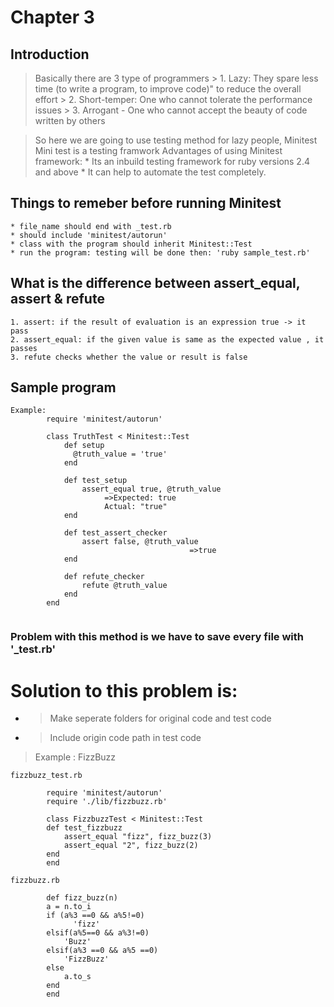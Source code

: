 # Chapter 3

## Introduction

> Basically there are 3 type of programmers
    > 1. Lazy: They  spare less time (to write a program, to improve code)" to reduce the overall effort
    > 2. Short-temper: One who cannot tolerate the performance issues
    > 3. Arrogant - One who cannot accept the beauty of code written by others
    
> So here we are going to use testing method for lazy people, Minitest
> Mini test is a testing framwork
> Advantages of using Minitest framework:
    * Its an inbuild testing framework for ruby versions 2.4 and above
    * It can help to automate the test completely.



## Things to remeber before running Minitest

    * file_name should end with _test.rb
    * should include 'minitest/autorun'
    * class with the program should inherit Minitest::Test
    * run the program: testing will be done then: 'ruby sample_test.rb'

## What is the difference between assert_equal, assert & refute
    1. assert: if the result of evaluation is an expression true -> it pass
    2. assert_equal: if the given value is same as the expected value , it passes
    3. refute checks whether the value or result is false


## Sample program
```
Example:
        require 'minitest/autorun'
        
        class TruthTest < Minitest::Test
	        def setup
		      @truth_value = 'true'
	        end

	        def test_setup
                assert_equal true, @truth_value       
                     =>Expected: true
                     Actual: "true"
	        end

	        def test_assert_checker
                assert false, @truth_value    
                                        =>true
	        end

	        def refute_checker
                refute @truth_value
	        end
        end
        
```


### Problem with this method is we have to save every file with '_test.rb'
# Solution to this problem is:
* > Make seperate folders for original code and test code
* > Include origin code path in test code
> Example : FizzBuzz
```
fizzbuzz_test.rb
        
        require 'minitest/autorun'
        require './lib/fizzbuzz.rb'

        class FizzbuzzTest < Minitest::Test
	    def test_fizzbuzz
	        assert_equal "fizz", fizz_buzz(3)
	        assert_equal "2", fizz_buzz(2)
	    end
        end

fizzbuzz.rb

        def fizz_buzz(n)
	    a = n.to_i
	    if (a%3 ==0 && a%5!=0)
	          'fizz'
	    elsif(a%5==0 && a%3!=0)
		    'Buzz'
	    elsif(a%3 ==0 && a%5 ==0)
		    'FizzBuzz'
	    else
		    a.to_s
	    end
        end

```